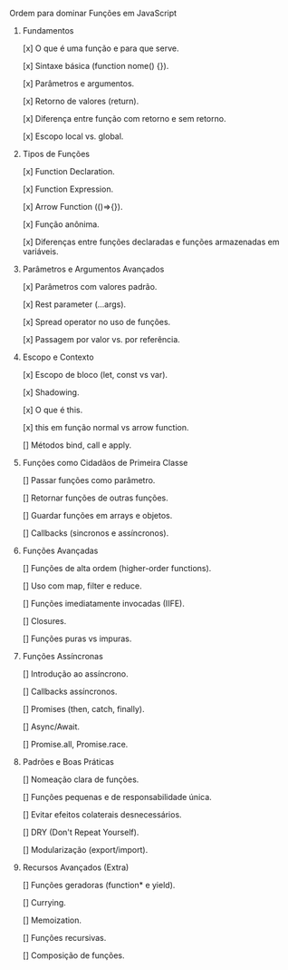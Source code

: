 Ordem para dominar Funções em JavaScript
1. Fundamentos

    [x] O que é uma função e para que serve.

    [x] Sintaxe básica (function nome() {}).

    [x] Parâmetros e argumentos.

    [x] Retorno de valores (return).

    [x] Diferença entre função com retorno e sem retorno.

    [x] Escopo local vs. global.

2. Tipos de Funções

    [x] Function Declaration.
    
    [x] Function Expression.

    [x] Arrow Function (()=>{}).

    [x] Função anônima.

    [x] Diferenças entre funções declaradas e funções armazenadas em variáveis.

3. Parâmetros e Argumentos Avançados

    [x] Parâmetros com valores padrão.

    [x] Rest parameter (...args).

    [x] Spread operator no uso de funções.

    [x] Passagem por valor vs. por referência.

4. Escopo e Contexto

    [x] Escopo de bloco (let, const vs var).

    [x] Shadowing.

    [x] O que é this.

    [x] this em função normal vs arrow function.

    [] Métodos bind, call e apply.

5. Funções como Cidadãos de Primeira Classe

    [] Passar funções como parâmetro.

    [] Retornar funções de outras funções.

    [] Guardar funções em arrays e objetos.

    [] Callbacks (sincronos e assíncronos).

6. Funções Avançadas

    [] Funções de alta ordem (higher-order functions).

    [] Uso com map, filter e reduce.

    [] Funções imediatamente invocadas (IIFE).

    [] Closures.

    [] Funções puras vs impuras.

7. Funções Assíncronas

    [] Introdução ao assíncrono.

    [] Callbacks assíncronos.

    [] Promises (then, catch, finally).

    [] Async/Await.

    [] Promise.all, Promise.race.

8. Padrões e Boas Práticas

    [] Nomeação clara de funções.

    [] Funções pequenas e de responsabilidade única.

    [] Evitar efeitos colaterais desnecessários.

    [] DRY (Don't Repeat Yourself).

    [] Modularização (export/import).

9. Recursos Avançados (Extra)

    [] Funções geradoras (function* e yield).

    [] Currying.

    [] Memoization.

    [] Funções recursivas.

    [] Composição de funções.
